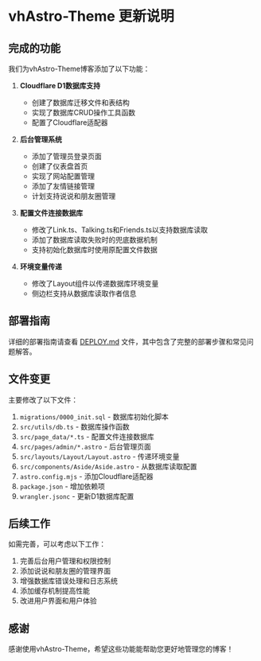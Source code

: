# vhAstro-Theme 更新说明

## 完成的功能

我们为vhAstro-Theme博客添加了以下功能：

1. **Cloudflare D1数据库支持**
   - 创建了数据库迁移文件和表结构
   - 实现了数据库CRUD操作工具函数
   - 配置了Cloudflare适配器

2. **后台管理系统**
   - 添加了管理员登录页面
   - 创建了仪表盘首页
   - 实现了网站配置管理
   - 添加了友情链接管理
   - 计划支持说说和朋友圈管理

3. **配置文件连接数据库**
   - 修改了Link.ts、Talking.ts和Friends.ts以支持数据库读取
   - 添加了数据库读取失败时的兜底数据机制
   - 支持初始化数据库时使用原配置文件数据

4. **环境变量传递**
   - 修改了Layout组件以传递数据库环境变量
   - 侧边栏支持从数据库读取作者信息

## 部署指南

详细的部署指南请查看 [DEPLOY.md](./DEPLOY.md) 文件，其中包含了完整的部署步骤和常见问题解答。

## 文件变更

主要修改了以下文件：
1. `migrations/0000_init.sql` - 数据库初始化脚本
2. `src/utils/db.ts` - 数据库操作函数
3. `src/page_data/*.ts` - 配置文件连接数据库
4. `src/pages/admin/*.astro` - 后台管理页面
5. `src/layouts/Layout/Layout.astro` - 传递环境变量
6. `src/components/Aside/Aside.astro` - 从数据库读取配置
7. `astro.config.mjs` - 添加Cloudflare适配器
8. `package.json` - 增加依赖项
9. `wrangler.jsonc` - 更新D1数据库配置

## 后续工作

如需完善，可以考虑以下工作：
1. 完善后台用户管理和权限控制
2. 添加说说和朋友圈的管理界面
3. 增强数据库错误处理和日志系统
4. 添加缓存机制提高性能
5. 改进用户界面和用户体验

## 感谢

感谢使用vhAstro-Theme，希望这些功能能帮助您更好地管理您的博客！ 